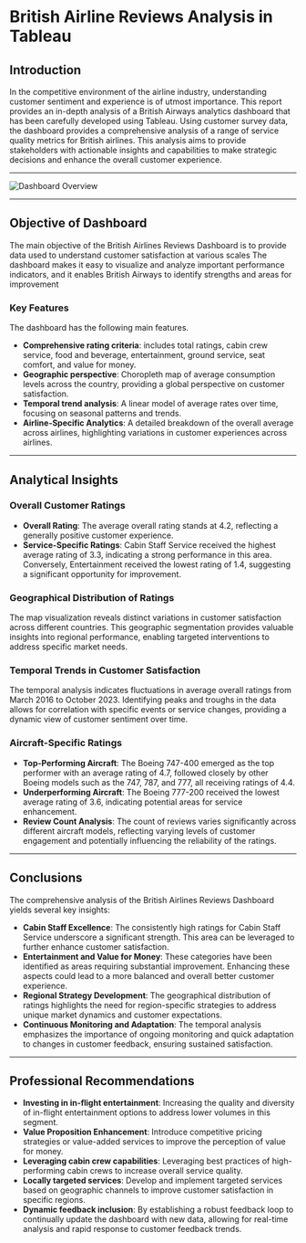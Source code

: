 # British Airline Reviews Analysis in Tableau
## Introduction

In the competitive environment of the airline industry, understanding customer sentiment and experience is of utmost importance. This report provides an in-depth analysis of a British Airways analytics dashboard that has been carefully developed using Tableau. Using customer survey data, the dashboard provides a comprehensive analysis of a range of service quality metrics for British airlines. This analysis aims to provide stakeholders with actionable insights and capabilities to make strategic decisions and enhance the overall customer experience.

---

![Dashboard Overview](https://drive.google.com/uc?export=view&id=1RXimbzVLnRBulUwDpdCWDeALFsR2Wj1d)

---

## Objective of Dashboard

The main objective of the British Airlines Reviews Dashboard is to provide data used to understand customer satisfaction at various scales The dashboard makes it easy to visualize and analyze important performance indicators, and it enables British Airways to identify strengths and areas for improvement

### Key Features

The dashboard has the following main features.

- **Comprehensive rating criteria**: includes total ratings, cabin crew service, food and beverage, entertainment, ground service, seat comfort, and value for money.
- **Geographic perspective**: Choropleth map of average consumption levels across the country, providing a global perspective on customer satisfaction.
- **Temporal trend analysis**: A linear model of average rates over time, focusing on seasonal patterns and trends.
- **Airline-Specific Analytics**: A detailed breakdown of the overall average across airlines, highlighting variations in customer experiences across airlines.

---

## Analytical Insights

### Overall Customer Ratings

- **Overall Rating**: The average overall rating stands at 4.2, reflecting a generally positive customer experience.
- **Service-Specific Ratings**: Cabin Staff Service received the highest average rating of 3.3, indicating a strong performance in this area. Conversely, Entertainment received the lowest rating of 1.4, suggesting a significant opportunity for improvement.

### Geographical Distribution of Ratings

The map visualization reveals distinct variations in customer satisfaction across different countries. This geographic segmentation provides valuable insights into regional performance, enabling targeted interventions to address specific market needs.

### Temporal Trends in Customer Satisfaction

The temporal analysis indicates fluctuations in average overall ratings from March 2016 to October 2023. Identifying peaks and troughs in the data allows for correlation with specific events or service changes, providing a dynamic view of customer sentiment over time.

### Aircraft-Specific Ratings

- **Top-Performing Aircraft**: The Boeing 747-400 emerged as the top performer with an average rating of 4.7, followed closely by other Boeing models such as the 747, 787, and 777, all receiving ratings of 4.4.
- **Underperforming Aircraft**: The Boeing 777-200 received the lowest average rating of 3.6, indicating potential areas for service enhancement.
- **Review Count Analysis**: The count of reviews varies significantly across different aircraft models, reflecting varying levels of customer engagement and potentially influencing the reliability of the ratings.

---

## Conclusions

The comprehensive analysis of the British Airlines Reviews Dashboard yields several key insights:

- **Cabin Staff Excellence**: The consistently high ratings for Cabin Staff Service underscore a significant strength. This area can be leveraged to further enhance customer satisfaction.
- **Entertainment and Value for Money**: These categories have been identified as areas requiring substantial improvement. Enhancing these aspects could lead to a more balanced and overall better customer experience.
- **Regional Strategy Development**: The geographical distribution of ratings highlights the need for region-specific strategies to address unique market dynamics and customer expectations.
- **Continuous Monitoring and Adaptation**: The temporal analysis emphasizes the importance of ongoing monitoring and quick adaptation to changes in customer feedback, ensuring sustained satisfaction.

---

## Professional Recommendations

- **Investing in in-flight entertainment**: Increasing the quality and diversity of in-flight entertainment options to address lower volumes in this segment.
- **Value Proposition Enhancement**: Introduce competitive pricing strategies or value-added services to improve the perception of value for money.
- **Leveraging cabin crew capabilities**: Leveraging best practices of high-performing cabin crews to increase overall service quality.
- **Locally targeted services**: Develop and implement targeted services based on geographic channels to improve customer satisfaction in specific regions.
- **Dynamic feedback inclusion**: By establishing a robust feedback loop to continually update the dashboard with new data, allowing for real-time analysis and rapid response to customer feedback trends.
